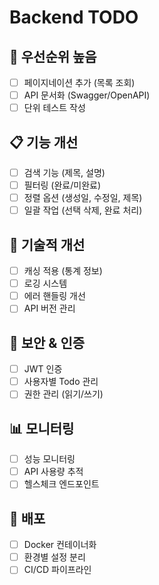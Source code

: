 # Backend TODO

## 🚀 우선순위 높음
- [ ] 페이지네이션 추가 (목록 조회)
- [ ] API 문서화 (Swagger/OpenAPI)
- [ ] 단위 테스트 작성

## 📋 기능 개선
- [ ] 검색 기능 (제목, 설명)
- [ ] 필터링 (완료/미완료)
- [ ] 정렬 옵션 (생성일, 수정일, 제목)
- [ ] 일괄 작업 (선택 삭제, 완료 처리)

## 🔧 기술적 개선
- [ ] 캐싱 적용 (통계 정보)
- [ ] 로깅 시스템
- [ ] 에러 핸들링 개선
- [ ] API 버전 관리

## 🔐 보안 & 인증
- [ ] JWT 인증
- [ ] 사용자별 Todo 관리
- [ ] 권한 관리 (읽기/쓰기)

## 📊 모니터링
- [ ] 성능 모니터링
- [ ] API 사용량 추적
- [ ] 헬스체크 엔드포인트

## 🚀 배포
- [ ] Docker 컨테이너화
- [ ] 환경별 설정 분리
- [ ] CI/CD 파이프라인
